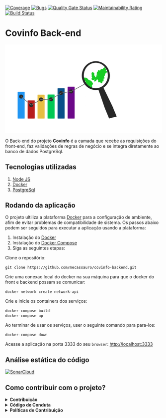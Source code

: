 [![Coverage](https://sonarcloud.io/api/project_badges/measure?project=mecassauro_covinfo-backend&metric=coverage)](https://sonarcloud.io/dashboard?id=mecassauro_covinfo-backend)
[![Bugs](https://sonarcloud.io/api/project_badges/measure?project=mecassauro_covinfo-backend&metric=bugs)](https://sonarcloud.io/dashboard?id=mecassauro_covinfo-backend)
[![Quality Gate Status](https://sonarcloud.io/api/project_badges/measure?project=mecassauro_covinfo-backend&metric=alert_status)](https://sonarcloud.io/dashboard?id=mecassauro_covinfo-backend)
[![Maintainability Rating](https://sonarcloud.io/api/project_badges/measure?project=mecassauro_covinfo-backend&metric=sqale_rating)](https://sonarcloud.io/dashboard?id=mecassauro_covinfo-backend)
[![Build Status](https://travis-ci.org/mecassauro/covinfo-backend.svg?branch=master)](https://travis-ci.org/mecassauro/covinfo-backend)

# Covinfo Back-end

<p align="center">
  <img src="./img/logo.svg" alt="logo">
</p>

O Back-end do projeto **Covinfo** é a camada que recebe as requisições do front-end, faz validações de regras de negócio e se integra diretamente ao banco de dados PostgreSql.

## Tecnologias utilizadas

1. [Node JS](https://nodejs.org/en/)
2. [Docker](https://www.docker.com/what-docker)
3. [PostgreSql](https://www.postgresql.org/)

## Rodando da aplicação

O projeto ultiliza a plataforma [Docker](https://www.docker.com/what-docker) para a configuração de ambiente, afim de evitar problemas de compatibilidade de sistema. Os passos abaixo podem ser seguidos para executar a aplicação usando a plataforma:

1) Instalação do [Docker](https://docs.docker.com/engine/installation/)
2) Instalação do [Docker Compose](https://docs.docker.com/compose/install/)
3) Siga as seguintes etapas:

Clone o repositório:

 ```
 git clone https://github.com/mecassauro/covinfo-backend.git
 ```

Crie uma conexao local do docker na sua máquina para que o docker do front e backend possam se comunicar:
 ```
 docker network create network-api
 ```

Crie e inicie os containers dos serviços:

 ```
 docker-compose build
 docker-compose up
 ```

Ao terminar de usar os serviços, user o seguinte comando para para-los:
 ```
 docker-compose down
 ```

Acesse a aplicação na porta 3333 do seu `browser`: [http://localhost:3333]()

## Análise estática do código

[![SonarCloud](https://sonarcloud.io/images/project_badges/sonarcloud-white.svg)](https://sonarcloud.io/dashboard?id=mecassauro_RADAR-backend)

 ## Como contribuir com o projeto?

 <details><summary><b>Contribuição</b></summary>
 1. <a href="https://github.com/mecassauro/RADAR-frontend/blob/master/docs/CONTRIBUTING.md">Guia de Contribuição</a>
 </details>

<details><summary><b>Código de Conduta</b></summary>
1. <a href="https://github.com/mecassauro/RADAR-frontend/blob/master/docs/CODE_OF_CONDUCT.md">Código de Conduta</a>
</details>

<details><summary><b>Políticas de Contribuição</b></summary>
1. <a href="https://github.com/mecassauro/docs/blob/master/docs/gcs.md">Política de branchs/commits/</a>
</details>





